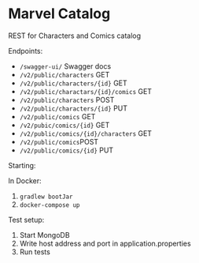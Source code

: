 # Marvel Catalog
REST for Characters and Comics catalog

Endpoints:
- ``/swagger-ui/`` Swagger docs
- ``/v2/public/characters`` GET
- ``/v2/public/characters/{id}`` GET
- ``/v2/public/charactars/{id}/comics`` GET
- ``/v2/public/characters`` POST
- ``/v2/public/characters/{id}`` PUT
- ``/v2/public/comics`` GET
- ``/v2/pubic/comics/{id}`` GET
- ``/v2/public/comics/{id}/characters`` GET
- ``/v2/public/comics``POST
- ``/v2/public/comics/{id}`` PUT


Starting:

In Docker:
1. ``gradlew bootJar``
2. ``docker-compose up``

Test setup:
1. Start MongoDB
2. Write host address and port in application.properties
3. Run tests

